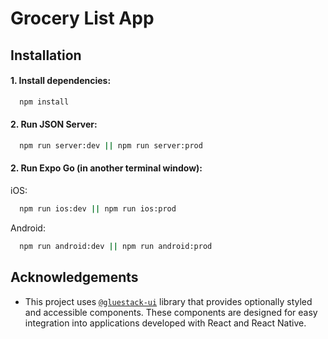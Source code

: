 # Grocery List App

## Installation

#### 1. Install dependencies:

```bash
  npm install
```

#### 2. Run JSON Server:

```bash
  npm run server:dev || npm run server:prod
```

#### 2. Run Expo Go (in another terminal window):

iOS:

```bash
  npm run ios:dev || npm run ios:prod
```

Android:

```bash
  npm run android:dev || npm run android:prod
```

## Acknowledgements

- This project uses [`@gluestack-ui`](https://ui.gluestack.io/docs/overview/introduction) library that provides optionally styled and accessible components. These components are designed for easy integration into applications developed with React and React Native.
